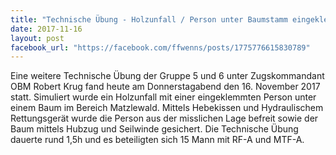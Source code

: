 ```yaml
---
title: "Technische Übung - Holzunfall / Person unter Baumstamm eingeklemmt"
date: 2017-11-16
layout: post
facebook_url: "https://facebook.com/ffwenns/posts/1775776615830789"
---
```


Eine weitere Technische Übung der Gruppe 5 und 6 unter Zugskommandant OBM Robert Krug fand heute am Donnerstagabend den 16. November 2017 statt. Simuliert wurde ein Holzunfall mit einer eingeklemmten Person unter einem Baum im Bereich Matzlewald. Mittels Hebekissen und Hydraulischem Rettungsgerät wurde die Person aus der misslichen Lage befreit sowie der Baum mittels Hubzug und Seilwinde gesichert. Die Technische Übung dauerte rund 1,5h und es beteiligten sich 15 Mann mit RF-A und MTF-A.